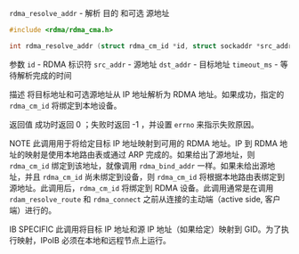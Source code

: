 `rdma_resolve_addr` - 解析 目的 和可选 源地址

```c
#include <rdma/rdma_cma.h>

int rdma_resolve_addr (struct rdma_cm_id *id, struct sockaddr *src_addr, struct sockaddr *dst_addr, int timeout_ms);
```

参数
`id` -  RDMA 标识符
`src_addr` - 源地址
`dst_addr`  -  目标地址
`timeout_ms`  -  等待解析完成的时间

描述
将目标地址和可选源地址从 IP 地址解析为 RDMA 地址。如果成功，指定的 `rdma_cm_id` 将绑定到本地设备。

返回值
成功时返回 0 ；失败时返回 -1 ，并设置 `errno` 来指示失败原因。

NOTE
此调用用于将给定目标 IP 地址映射到可用的 RDMA 地址。IP 到 RDMA 地址的映射是使用本地路由表或通过 ARP 完成的。如果给出了源地址，则 `rdma_cm_id` 绑定到该地址，就像调用 `rdma_bind_addr` 一样。如果未给出源地址，并且 `rdma_cm_id` 尚未绑定到设备，则 `rdma_cm_id` 将根据本地路由表绑定到源地址。此调用后，`rdma_cm_id` 将绑定到 RDMA 设备。此调用通常是在调用 `rdam_resolve_route` 和 `rdma_connect` 之前从连接的主动端（active side, 客户端）进行的。

IB SPECIFIC
此调用将目标 IP 地址和源 IP 地址（如果给定）映射到 GID。为了执行映射，IPoIB 必须在本地和远程节点上运行。